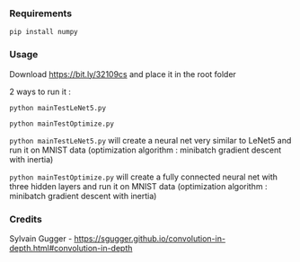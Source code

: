 ### Requirements 

`pip install numpy`

### Usage

Download https://bit.ly/32109cs and place it in the root folder

2 ways to run it :

`python mainTestLeNet5.py`

`python mainTestOptimize.py`

`python mainTestLeNet5.py` will create a neural net very similar to LeNet5 and run it on MNIST data (optimization algorithm : minibatch gradient descent with inertia)

`python mainTestOptimize.py` will create a fully connected neural net with three hidden layers and run it on MNIST data (optimization algorithm : minibatch gradient descent with inertia)


### Credits

Sylvain Gugger - https://sgugger.github.io/convolution-in-depth.html#convolution-in-depth
